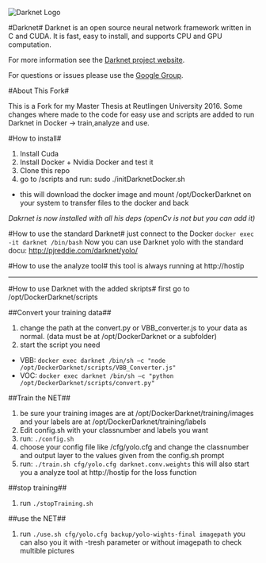 ![Darknet Logo](http://pjreddie.com/media/files/darknet-black-small.png)

#Darknet#
Darknet is an open source neural network framework written in C and CUDA. It is fast, easy to install, and supports CPU and GPU computation.

For more information see the [Darknet project website](http://pjreddie.com/darknet).

For questions or issues please use the [Google Group](https://groups.google.com/forum/#!forum/darknet).

#About This Fork#

This is a Fork for my Master Thesis at Reutlingen University 2016.
Some changes where made to the code for easy use and scripts are added to run Darknet in Docker -> train,analyze and use.

#How to install#
1. Install Cuda
2. Install Docker + Nvidia Docker and test it
3. Clone this repo
4. go to /scripts and run: sudo ./initDarknetDocker.sh
 * this will download the docker image and mount /opt/DockerDarknet on your system to transfer files to the docker and back

<i>Dakrnet is now installed with all his deps (openCv is not but you can add it)</i>

#How to use the standard Darknet#
just connect to the Docker
`docker exec -it darknet /bin/bash`
Now you can use Darknet yolo with the standard docu: http://pjreddie.com/darknet/yolo/

#How to use the analyze tool#
this tool is always running at http://hostip

---------------------------------------------------

#How to use Darknet with the added skripts#
first go to /opt/DockerDarknet/scripts

##Convert your training data##
1. change the path at the convert.py or VBB_converter.js to your data as normal. (data must be at /opt/DockerDarknet or a subfolder)
2. start the script you need
 * VBB: `docker exec darknet /bin/sh –c "node /opt/DockerDarknet/scripts/VBB_Converter.js"`
 * VOC: `docker exec darknet /bin/sh –c "python /opt/DockerDarknet/scripts/convert.py"`

##Train the NET##
1. be sure your training images are at /opt/DockerDarknet/training/images and your labels are at /opt/DockerDarknet/training/labels
2. Edit config.sh with your classnumber and labels you want
3. run: `./config.sh`
4. choose your config file like /cfg/yolo.cfg and change the classnumber  and output layer to the values given from the config.sh prompt
5. run: `./train.sh cfg/yolo.cfg darknet.conv.weights` this will also start you a analyze tool at http://hostip for the loss function

##stop training##
1. run `./stopTraining.sh`

##use the NET##
1. run `./use.sh cfg/yolo.cfg backup/yolo-wights-final imagepath`
you can also you it with -tresh parameter or without imagepath to check multible pictures

